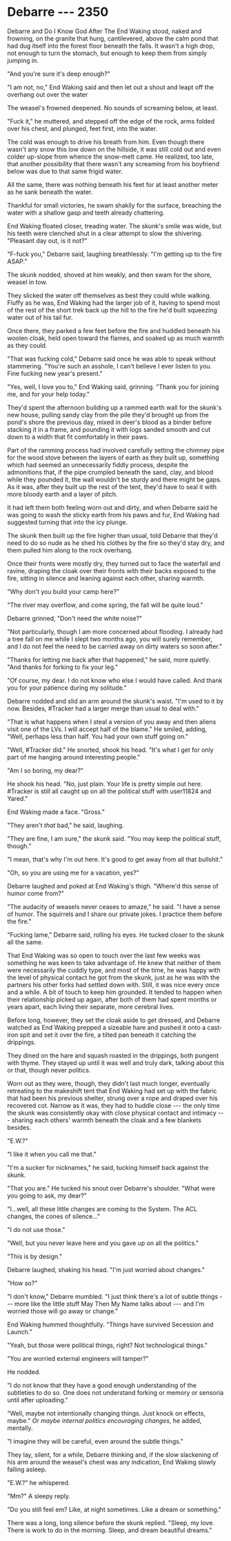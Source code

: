 # Debarre --- 2350

Debarre and Do I Know God After The End Waking stood, naked and frowning, on the granite that hung, cantilevered, above the calm pond that had dug itself into the forest floor beneath the falls. It wasn't a high drop, not enough to turn the stomach, but enough to keep them from simply jumping in.

"And you're sure it's deep enough?"

"I am not, no," End Waking said and then let out a shout and leapt off the overhang out over the water

The weasel's frowned deepened. No sounds of screaming below, at least.

"Fuck it," he muttered, and stepped off the edge of the rock, arms folded over his chest, and plunged, feet first, into the water.

The cold was enough to drive his breath from him. Even though there wasn't any snow this low down on the hillside, it was still cold out and even colder up-slope from whence the snow-melt came. He realized, too late, that another possibility that there wasn't any screaming from his boyfriend below was due to that same frigid water.

All the same, there was nothing beneath his feet for at least another meter as he sank beneath the water.

Thankful for small victories, he swam shakily for the surface, breaching the water with a shallow gasp and teeth already chattering.

End Waking floated closer, treading water. The skunk's smile was wide, but his teeth were clenched shut in a clear attempt to slow the shivering. "Pleasant day out, is it not?"

"F-fuck you," Debarre said, laughing breathlessly. "I'm getting up to the fire ASAP."

The skunk nodded, shoved at him weakly, and then swam for the shore, weasel in tow.

They slicked the water off themselves as best they could while walking. Fluffy as he was, End Waking had the larger job of it, having to spend most of the rest of the short trek back up the hill to the fire he'd built squeezing water out of his tail fur.

Once there, they parked a few feet before the fire and huddled beneath his woolen cloak, held open toward the flames, and soaked up as much warmth as they could.

"That was fucking cold," Debarre said once he was able to speak without stammering. "You're such an asshole, I can't believe I ever listen to you. Fine fucking new year's present."

"Yes, well, I love you to," End Waking said, grinning. "Thank you for joining me, and for your help today."

They'd spent the afternoon building up a rammed earth wall for the skunk's new house, pulling sandy clay from the pile they'd brought up from the pond's shore the previous day, mixed in deer's blood as a binder before stacking it in a frame, and pounding it with logs sanded smooth and cut down to a width that fit comfortably in their paws.

Part of the ramming process had involved carefully setting the chimney pipe for the wood stove between the layers of earth as they built up, something which had seemed an unnecessarily fiddly process, despite the admonitions that, if the pipe crumpled beneath the sand, clay, and blood while they pounded it, the wall wouldn't be sturdy and there might be gaps. As it was, after they built up the rest of the tent, they'd have to seal it with more bloody earth and a layer of pitch.

It had left them both feeling worn out and dirty, and when Debarre said he was going to wash the sticky earth from his paws and fur, End Waking had suggested turning that into the icy plunge.

The skunk then built up the fire higher than usual, told Debarre that they'd need to do so nude as he shed his clothes by the fire so they'd stay dry, and them pulled him along to the rock overhang.

Once their fronts were mostly dry, they turned out to face the waterfall and ravine, draping the cloak over their fronts with their backs exposed to the fire, sitting in silence and leaning against each other, sharing warmth.

"Why don't you build your camp here?"

"The river may overflow, and come spring, the fall will be quite loud."

Debarre grinned, "Don't need the white noise?"

"Not particularly, though I am more concerned about flooding. I already had a tree fall on me while I slept two months ago, you will surely remember, and I do not feel the need to be carried away on dirty waters so soon after."

"Thanks for letting me back after that happened," he said, more quietly. "And thanks for forking to fix your leg."

"Of course, my dear. I do not know who else I would have called. And thank you for your patience during my solitude."

Debarre nodded and slid an arm around the skunk's waist. "I'm used to it by now. Besides, #Tracker had a larger merge than usual to deal with."

"That is what happens when I steal a version of you away and then aliens visit one of the LVs. I will accept half of the blame." He smiled, adding, "Well, perhaps less than half. You had your own stuff going on."

"Well, #Tracker did." He snorted, shook his head. "It's what I get for only part of me hanging around interesting people."

"Am I so boring, my dear?"

He shook his head. "No, just plain. Your life is pretty simple out here. #Tracker is still all caught up on all the political stuff with user11824 and Yared."

End Waking made a face. "Gross."

"They aren't *that* bad," he said, laughing.

"They are fine, I am sure," the skunk said. "You may keep the political stuff, though."

"I mean, that's why I'm out here. It's good to get away from all that bullshit."

"Oh, so you are using me for a vacation, yes?"

Debarre laughed and poked at End Waking's thigh. "Where'd this sense of humor come from?"

"The audacity of weasels never ceases to amaze," he said. "I have a sense of humor. The squirrels and I share our private jokes. I practice them before the fire."

"Fucking lame," Debarre said, rolling his eyes. He tucked closer to the skunk all the same.

That End Waking was so open to touch over the last few weeks was something he was keen to take advantage of. He knew that neither of them were necessarily the cuddly type, and most of the time, he was happy with the level of physical contact he got from the skunk, just as he was with the partners his other forks had settled down with. Still, it was nice every once and a while. A bit of touch to keep him grounded. It tended to happen when their relationship picked up again, after both of them had spent months or years apart, each living their separate, more cerebral lives.

Before long, however, they set the cloak aside to get dressed, and Debarre watched as End Waking prepped a sizeable hare and pushed it onto a cast-iron spit and set it over the fire, a tilted pan beneath it catching the drippings.

They dined on the hare and squash roasted in the drippings, both pungent with thyme. They stayed up until it was well and truly dark, talking about this or that, though never politics.

Worn out as they were, though, they didn't last much longer, eventually retreating to the makeshift tent that End Waking had set up with the fabric that had been his previous shelter, strung over a rope and draped over his recovered cot. Narrow as it was, they had to huddle close --- the only time the skunk was consistently okay with close physical contact and intimacy --- sharing each others' warmth beneath the cloak and a few blankets besides.

"E.W.?"

"I like it when you call me that."

"I'm a sucker for nicknames," he said, tucking himself back against the skunk.

"That you are." He tucked his snout over Debarre's shoulder. "What were you going to ask, my dear?"

"I...well, all these little changes are coming to the System. The ACL changes, the cones of silence..."

"I do not use those."

"Well, but you never leave here and you gave up on all the politics."

"This is by design."

Debarre laughed, shaking his head. "I'm just worried about changes."

"How so?"

"I don't know," Debarre mumbled. "I just think there's a lot of subtle things --- more like the little stuff May Then My Name talks about --- and I'm worried those will go away or change."

End Waking hummed thoughtfully. "Things have survived Secession and Launch."

"Yeah, but those were political things, right? Not technological things."

"You are worried external engineers will tamper?"

He nodded.

"I do not know that they have a good enough understanding of the subtleties to do so. One does not understand forking or memory or sensoria until after uploading."

"Well, maybe not intentionally changing things. Just knock on effects, maybe." *Or maybe internal politics encouraging changes,* he added, mentally.

"I imagine they will be careful, even around the subtle things."

They lay, silent, for a while, Debarre thinking and, if the slow slackening of his arm around the weasel's chest was any indication, End Waking slowly falling asleep.

"E.W.?" he whispered.

"Mm?" A sleepy reply.

"Do you still feel em? Like, at night sometimes. Like a dream or something."

There was a long, long silence before the skunk replied. "Sleep, my love. There is work to do in the morning. Sleep, and dream beautiful dreams."
